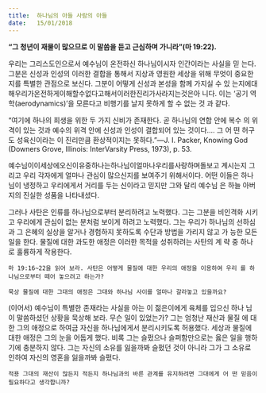 ```yaml
---
title:  하나님의 아들 사람의 아들
date:   15/01/2018
---
```


**“그 청년이 재물이 많으므로 이 말씀을 듣고 근심하며 가니라”(마 19:22).**

우리는 그리스도인으로서 예수님이 온전하신 하나님이시자 인간이라는 사실을 믿 는다. 그분은 신성과 인성의 이러한 결합을 통해서 지상과 영원한 세상을 위해 무엇이 중요한지를 특별한 관점으로 보신다. 그분이 어떻게 신성과 본성을 함께 가지실 수 있 는지에대해우리가온전하게이해할수없다고해서이러한진리가사라지는것은아 니다. 이는 ‘공기 역학(aerodynamics)’을 모른다고 비행기를 날지 못하게 할 수 없는 것 과 같다.

“여기에 하나의 희생을 위한 두 가지 신비가 존재한다. 곧 하나님의 연합 안에 복수 의 위격이 있는 것과 예수의 위격 안에 신성과 인성이 결합되어 있는 것이다.... 그 어 떤 허구도 성육신이라는 이 진리만큼 환상적이지는 못하다.”—J. I. Packer, Knowing God (Downers Grove, Illinois: InterVarsity Press, 1973), p. 53.

예수님이이세상에오신이유중하나는하나님이얼마나우리를사랑하며돌보고 계시는지 그리고 우리 각자에게 얼마나 관심이 많으신지를 보여주기 위해서이다. 어떤 이들은 하나님이 냉정하고 우리에게서 거리를 두는 신이라고 믿지만 그와 달리 예수님 은 하늘 아버지의 진실한 성품을 나타내셨다.

그러나 사탄은 인류를 하나님으로부터 분리하려고 노력했다. 그는 그분을 비인격화 시키고 우리에게 관심이 없는 분처럼 보이게 하려고 노력했다. 그는 우리가 하나님의 선하심과 그 은혜의 실상을 알거나 경험하지 못하도록 수단과 방법을 가리지 않고 가 능한 모든 일을 한다. 물질에 대한 과도한 애정은 이러한 목적을 성취하려는 사탄의 계 략 중 하나로 훌륭하게 작용한다.

`마 19:16~22을 읽어 보라. 사탄은 어떻게 물질에 대한 우리의 애정을 이용하여 우리 를 하나님으로부터 떼어 놓으려고 하는가?`

`묵상 물질에 대한 그대의 애정은 그대와 하나님 사이를 얼마나 갈라놓고 있을까요?`

(이어서) 예수님이 특별한 존재라는 사실을 아는 이 젊은이에게 육체를 입으신 하나 님이 말씀하셨던 상황을 묵상해 보라. 무슨 일이 있었는가? 그는 엄청난 재산과 물질 에 대한 그의 애정으로 하여금 자신을 하나님에게서 분리시키도록 허용했다. 세상과 물질에 대한 애정은 그의 눈을 어둡게 했다. 비록 그는 슬펐으나 슬퍼함만으로는 옳은 일을 행하기에 충분하지 않다. 그는 자신의 소유를 잃을까봐 슬펐던 것이 아니라 그가 그 소유로 인하여 자신의 영혼을 잃을까봐 슬펐다.

`적용 그대의 재산이 많든지 적든지 하나님과의 바른 관계를 유지하려면 그대에게 어 떤 믿음이 필요하다고 생각합니까?`